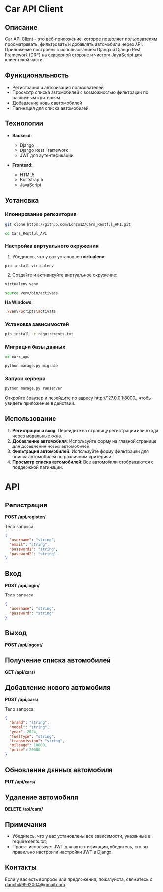 # Car API Client

## Описание

Car API Client - это веб-приложение, которое позволяет пользователям просматривать, фильтровать и добавлять автомобили через API. Приложение построено с использованием Django и Django Rest Framework (DRF) на серверной стороне и чистого JavaScript для клиентской части. 

## Функциональность

- Регистрация и авторизация пользователей
- Просмотр списка автомобилей с возможностью фильтрации по различным критериям
- Добавление новых автомобилей
- Пагинация для списка автомобилей

## Технологии

- **Backend**:
  - Django
  - Django Rest Framework
  - JWT для аутентификации

- **Frontend**:
  - HTML5
  - Bootstrap 5
  - JavaScript

## Установка

### Клонирование репозитория

```bash
git clone https://github.com/Lonzo12/Cars_Restful_API.git
```
```bash
cd Cars_Restful_API
```

### Настройка виртуального окружения

1. Убедитесь, что у вас установлен **virtualenv**:
```bash
pip install virtualenv
```
2. Создайте и активируйте виртуальное окружение:
```bash
virtualenv venv
```

```bash
source venv/bin/activate
```

**На Windows**:
```bash
.\venv\Scripts\activate
```

### Установка зависимостей

```bash
pip install -r requirements.txt
```

### Миграции базы данных

```bash
cd cars_api
```

```bash
python manage.py migrate
```

### Запуск сервера

```bash
python manage.py runserver
```

Откройте браузер и перейдите по адресу http://127.0.0.1:8000/, чтобы увидеть приложение в действии.

## Использование
1. **Регистрация и вход**: Перейдите на страницу регистрации или входа через модальные окна.
2. **Добавление автомобиля**: Используйте форму на главной странице для добавления новых автомобилей.
3. **Фильтрация автомобилей**: Используйте форму фильтрации для поиска автомобилей по различным критериям.
4. **Просмотр списка автомобилей**: Все автомобили отображаются с поддержкой пагинации.

# API
## Регистрация
**POST /api/register/**

Тело запроса:

```json
{
  "username": "string",
  "email": "string",
  "password1": "string",
  "password2": "string"
}
```
## Вход
**POST /api/login/**

Тело запроса:

```json
{
  "username": "string",
  "password": "string"
}
```
## Выход
**POST /api/logout/**

## Получение списка автомобилей
**GET /api/cars/**

## Добавление нового автомобиля
**POST /api/cars/**

Тело запроса:

```json
{
  "brand": "string",
  "model": "string",
  "year": 2024,
  "fuelType": "string",
  "transmission": "string",
  "mileage": 10000,
  "price": 20000
}
```

## Обновление данных автомобиля
**PUT /api/cars/**

## Удаление автомобиля
**DELETE /api/cars/**

## Примечания
* Убедитесь, что у вас установлены все зависимости, указанные в requirements.txt;
* Проект использует JWT для аутентификации, убедитесь, что вы правильно настроили настройки JWT в Django.

## Контакты
Если у вас есть вопросы или предложения, пожалуйста, свяжитесь с danchik9992004@gmail.com.
